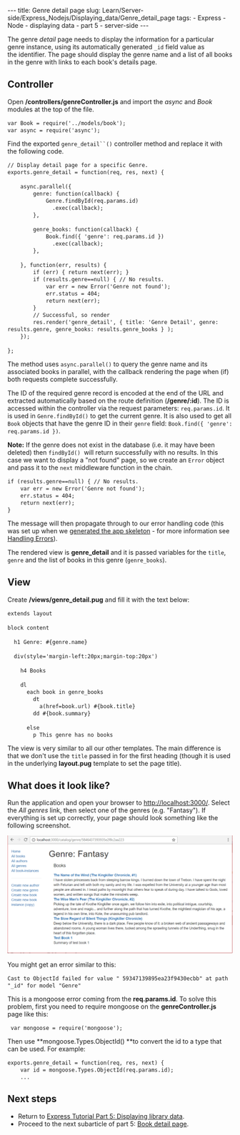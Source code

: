 --- title: Genre detail page slug: Learn/Server-side/Express\_Nodejs/Displaying\_data/Genre\_detail\_page tags: - Express - Node - displaying data - part 5 - server-side ---

The genre *detail* page needs to display the information for a particular genre instance, using its automatically generated `_id` field value as the identifier. The page should display the genre name and a list of all books in the genre with links to each book's details page.

Controller
----------

Open **/controllers/genreController.js** and import the *async* and *Book* modules at the top of the file.

    var Book = require('../models/book');
    var async = require('async');

Find the exported `genre_detail``()` controller method and replace it with the following code.

    // Display detail page for a specific Genre.
    exports.genre_detail = function(req, res, next) {

        async.parallel({
            genre: function(callback) {
                Genre.findById(req.params.id)
                  .exec(callback);
            },

            genre_books: function(callback) {
                Book.find({ 'genre': req.params.id })
                  .exec(callback);
            },

        }, function(err, results) {
            if (err) { return next(err); }
            if (results.genre==null) { // No results.
                var err = new Error('Genre not found');
                err.status = 404;
                return next(err);
            }
            // Successful, so render
            res.render('genre_detail', { title: 'Genre Detail', genre: results.genre, genre_books: results.genre_books } );
        });

    };

The method uses `async.parallel()` to query the genre name and its associated books in parallel, with the callback rendering the page when (if) both requests complete successfully.

The ID of the required genre record is encoded at the end of the URL and extracted automatically based on the route definition (**/genre/:id**). The ID is accessed within the controller via the request parameters: `req.params.id`. It is used in `Genre.findById()` to get the current genre. It is also used to get all `Book` objects that have the genre ID in their `genre` field: `Book.find({ 'genre': req.params.id })`.

**Note:** If the genre does not exist in the database (i.e. it may have been deleted) then `findById()`  will return successfully with no results. In this case we want to display a "not found" page, so we create an `Error` object and pass it to the `next` middleware function in the chain. 

    if (results.genre==null) { // No results.
        var err = new Error('Genre not found');
        err.status = 404;
        return next(err);
    }

The message will then propagate through to our error handling code (this was set up when we [generated the app skeleton](/en-US/docs/Learn/Server-side/Express_Nodejs/skeleton_website#error_handling) - for more information see [Handling Errors](/en-US/docs/Learn/Server-side/Express_Nodejs/Introduction#handling_errors)).

The rendered view is **genre\_detail** and it is passed variables for the `title`, `genre` and the list of books in this genre (`genre_books`).

View
----

Create **/views/genre\_detail.pug** and fill it with the text below:

    extends layout

    block content

      h1 Genre: #{genre.name}

      div(style='margin-left:20px;margin-top:20px')

        h4 Books

        dl
          each book in genre_books
            dt
              a(href=book.url) #{book.title}
            dd #{book.summary}

          else
            p This genre has no books

The view is very similar to all our other templates. The main difference is that we don't use the `title` passed in for the first heading (though it is used in the underlying **layout.pug** template to set the page title).

What does it look like?
-----------------------

Run the application and open your browser to <http://localhost:3000/>. Select the *All genres* link, then select one of the genres (e.g. "Fantasy"). If everything is set up correctly, your page should look something like the following screenshot.

![Genre Detail Page - Express Local Library site](locallibary_express_genre_detail.png)

You might get an error similar to this:

    Cast to ObjectId failed for value " 59347139895ea23f9430ecbb" at path "_id" for model "Genre"

This is a mongoose error coming from the **req.params.id**. To solve this problem, first you need to require mongoose on the **genreController.js** page like this:

     var mongoose = require('mongoose');

Then use **mongoose.Types.ObjectId() **to convert the id to a type that can be used. For example:

    exports.genre_detail = function(req, res, next) {
        var id = mongoose.Types.ObjectId(req.params.id);
        ...

Next steps
----------

-   Return to [Express Tutorial Part 5: Displaying library data](/en-US/docs/Learn/Server-side/Express_Nodejs/Displaying_data).
-   Proceed to the next subarticle of part 5: [Book detail page](/en-US/docs/Learn/Server-side/Express_Nodejs/Displaying_data/Book_detail_page).
